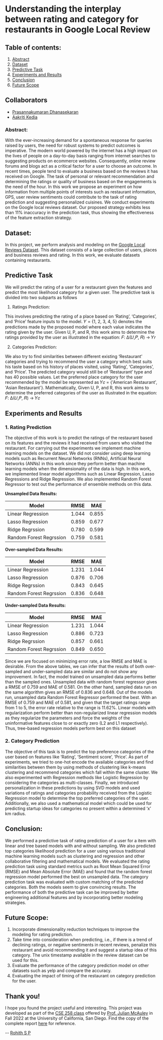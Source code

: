 # Understanding the interplay between rating and category for restaurants in Google Local Review

## Table of contents:
1. [Abstract](#abstract)
2. [Dataset](#data)
3. [Predictive Task](#task)
4. [Experiments and Results](#results)
5. [Conclusion](#conclusion)
6. [Future Scope](#future)

## Collaborators <a name="collaborators"></a>
* [Prasannakumaran Dhanasekaran](https://www.linkedin.com/in/prasannakumaran/)
* [Aakriti Kedia](https://www.linkedin.com/in/aakriti-kedia/)

### Abstract: <a name="abstract"></a>
With the ever-increasing demand for a spontaneous response for queries raised by users, the need for robust systems to predict outcomes is imperative. The modern world powered by the internet has a high impact on the lives of people on a day-to-day basis ranging from internet searches to suggesting products on ecommerce websites. Consequently, online review forums and blogs act as a critical factor for a user to choose an outcome. In recent times, people tend to evaluate a business based on the reviews it has received on Google. The task of personal or relevant recommendation and determining the ratings or quality of business based on the engagements is the need of the hour. In this work we propose an experiment on how information from multiple points of interests such as restaurant information, GPS, user review sentiments could contribute to the task of rating prediction and suggesting personalized cuisines. We conduct experiments on the Google local reviews dataset. Our proposed strategy exhibits less than 11% inaccuracy in the prediction task, thus showing the effectiveness of the feature extraction strategy.

## Dataset: <a name="data"></a>
In this project, we perform analysis and modeling on the [Google Local Reviews Dataset](https://doi.org/10.1145/3109859.3109882). This dataset consists of a large collection of users, places and business reviews and rating. In this work, we evaluate datasets containing restaurants.

## Predictive Task <a name="task"></a>
We will predict the rating of a user for a restaurant given the features and predict the most likelihood category for a given user. The predictive task
is divided into two subparts as follows

1. Ratings Prediction:

This involves predicting the rating of a place based on ‘Rating’, ‘Categories’, and ‘Price’ feature inputs to the model. 𝑌 = {1, 2, 3, 4, 5} denotes the predictions made by the proposed model where each value indicates the rating given by the user. Given U, P, and R, this work aims to determine the ratings provided by the user as illustrated in the equation: 𝐹: ∆(𝑈,𝑃, 𝑅) → 𝑌𝑟

2. Categories Prediction:

We also try to find similarities between different existing ‘Restaurant’ categories and trying to recommend the user a category which best suits his taste based on his history of places visited, using ‘Rating’, ‘Categories’, and ‘Price’. The predicted category would still be of ‘Restaurant’ type and has 40 possible values. Let the preferred place category for the user recommended
by the model be represented as 𝑌𝑐 = {'American Restaurant', 'Asian Restaurant'}. Mathematically, Given U, P, and R, this work aims to determine the preferred categories of the user as illustrated in the equation: 𝐹: ∆(𝑈,𝑃, 𝑅) → 𝑌𝑐

## Experiments and Results <a name="results"></a>

### 1. Rating Prediction
The objective of this work is to predict the ratings of the restaurant based on its features and the reviews it had received from users who visited the restaurant. For carrying out the experiments we implement machine learning models on the dataset. We did not consider using deep learning models such as Recurrent Neural Networks (RNNs), Artificial Neural Networks (ANNs) in this work
since they perform better than machine learning models when the dimensionality of the data is high. In this work, we implemented linear model algorithms such as Linear Regression, Lasso Regressions and Ridge Regression. We also implemented Random Forest Regressor to test out the performance of ensemble methods on this data.

**Unsampled Data Results:**

| Model  | RMSE | MAE |
| ------------- |:-------------:|:-------------:|
| Linear Regression | 1.044 | 0.855
| Lasso Regression | 0.859 | 0.677
| Ridge Regrssion | 0.780 | 0.599
| Random Forest Regrssion | 0.759 | 0.581

**Over-sampled Data Results:**

| Model  | RMSE | MAE |
| ------------- |:-------------:|:-------------:|
| Linear Regression | 1.231 | 1.044
| Lasso Regression | 0.876 | 0.706
| Ridge Regrssion | 0.843 | 0.645
| Random Forest Regrssion | 0.836 | 0.648

**Under-sampled Data Results:**

| Model  | RMSE | MAE |
| ------------- |:-------------:|:-------------:|
| Linear Regression | 1.231 | 1.044
| Lasso Regression | 0.886 | 0.723
| Ridge Regrssion | 0.857 | 0.661
| Random Forest Regrssion | 0.849 | 0.650

Since we are focused on minimizing error rate, a low RMSE and MAE is desirable. From the above tables, we can infer that the results of both over-sampled and under-sampled data are similar and do not show any improvement. In fact, the model trained on unsampled data performs better than the sampled ones. Unsampled data with random forest regressor gives a RMSE of 0.759 and MAE of 0.581. On the other hand, sampled data run on the same algorithm gives an RMSE of 0.836 and 0.648. Out of the models run, unsampled data Random Forest Regressor performed the best. With an RMSE of 0.759 and MAE of 0.581, and given that the target ratings range from 1 to 5, the error rate relative to the range is 11.62%. Linear models with regularization perform better than non-regularized linear regression models as they regularize the parameters and force the weights of the uninformative features close to or exactly zero (L2 and L1 respectively). Thus, tree-based regression models perform best on this dataset

### 2. Category Prediction
The objective of this task is to predict the top preference categories of the user based on features like ‘Rating’, ‘Sentiment score’, ‘Price’. As part of experiments, we tried to one-hot encode the available categories and find similarities between them by using methods of clustering like k-means clustering and recommend categories which fall within the same cluster. We also experimented with Regression methods like Logistic Regression by considering the categories as multi-classes. Finally, we introduced personalization in these predictions by using SVD models and used variations of ratings and categories probability received from the Logistic Regression model to determine the top preferred categories of the user. Additionally, we also used a mathematical model which could be used for predicting startup ideas for categories no present within a determined ‘x’ km radius.

## Conclusion: <a name="conclusion"></a>
We performed a predictive task of rating prediction of a user for a item with linear and tree based models with and without sampling. We also predicted top categories likelihood prediction for a user using various traditional machine learning models such as clustering and regression and other collaborative filtering and mathematical models. We evaluated the rating prediction task using
standard metrics such as Root Mean Squared Error (RMSE) and Mean Absolute Error (MAE) and found that the random forest regression model performed the best on unsampled data. The category prediction task was evaluated with custom matching of the predicted categories. Both the models seem to give convincing results. The performance of both the predictive task can be improved by better engineering additional features and by incorporating better modeling strategies.


## Future Scope: <a name="future"></a>

1. Incorporate dimensionality reduction techniques to improve the modeling for rating prediction.
2. Take time into consideration when predicting, i.e., if there is a trend of declining ratings, or negative sentiments in recent reviews, penalize this restaurant and avoid recommending it and suggest a startup idea of this category. The unix timestamp available in the review dataset can be used for this. 
3. Evaluate the performance of the category prediction model on other datasets such as yelp and compare the accuracy.
4. Evaluating the impact of timing of the restaurant on category prediction for the user.

## Thank you!

I hope you found the project useful and interesting. This project was developed as part of the [CSE 258 class](https://cseweb.ucsd.edu/classes/fa22/cse258-a/) offered by [Prof. Julian McAuley](https://cseweb.ucsd.edu/~jmcauley/) in Fall 2022 at the University of California, San Diego. Find the copy of the complete report [here](https://github.com/rohithaug/rating-category-prediction-google-local/blob/main/report.pdf) for reference.

-- [Rohith S P](https://www.linkedin.com/in/rohithsp/)
